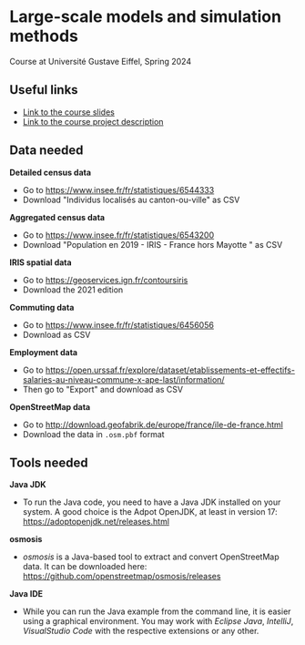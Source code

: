 # Large-scale models and simulation methods

Course at Université Gustave Eiffel, Spring 2024

## Useful links

- [Link to the course slides](https://slides.com/sebastianhorl/lsms24)
- [Link to the course project description](https://docs.google.com/document/d/1sMYVaGqwVbmRKfHDJAn_-pFiAFWPNdxSdWQrvOFN3lo/edit?usp=sharing)

## Data needed

**Detailed census data**

- Go to https://www.insee.fr/fr/statistiques/6544333
- Download "Individus localisés au canton-ou-ville" as CSV

**Aggregated census data**

- Go to https://www.insee.fr/fr/statistiques/6543200
- Download "Population en 2019 - IRIS - France hors Mayotte " as CSV

**IRIS spatial data**

- Go to https://geoservices.ign.fr/contoursiris
- Download the 2021 edition

**Commuting data**

- Go to https://www.insee.fr/fr/statistiques/6456056
- Download as CSV

**Employment data**

- Go to https://open.urssaf.fr/explore/dataset/etablissements-et-effectifs-salaries-au-niveau-commune-x-ape-last/information/
- Then go to "Export" and download as CSV

**OpenStreetMap data**

- Go to http://download.geofabrik.de/europe/france/ile-de-france.html
- Download the data in `.osm.pbf` format

## Tools needed

**Java JDK**

- To run the Java code, you need to have a Java JDK installed on your system. A good choice is the Adpot OpenJDK, at least in version 17: https://adoptopenjdk.net/releases.html

**osmosis**

- *osmosis* is a Java-based tool to extract and convert OpenStreetMap data. It can be downloaded here: https://github.com/openstreetmap/osmosis/releases

**Java IDE**

- While you can run the Java example from the command line, it is easier using a graphical environment. You may work with *Eclipse Java*, *IntelliJ*, *VisualStudio Code* with the respective extensions or any other.